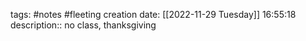 tags: #notes #fleeting
creation date: [[2022-11-29 Tuesday]] 16:55:18
description:: no class, thanksgiving

